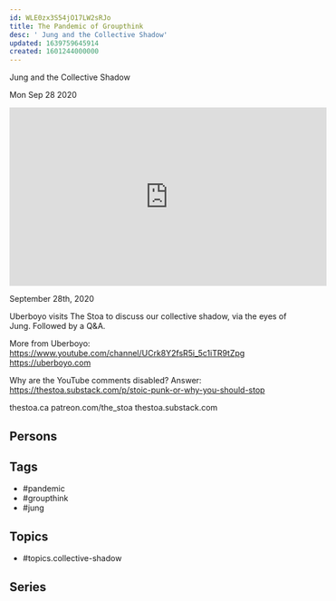 ```yaml
---
id: WLE0zx3S54jO17LW2sRJo
title: The Pandemic of Groupthink
desc: ' Jung and the Collective Shadow'
updated: 1639759645914
created: 1601244000000
---
```



 Jung and the Collective Shadow

Mon Sep 28 2020

<iframe width="560" height="315" src="https://www.youtube.com/embed/SNHsgoF73Vc" title="The Pandemic of Groupthink: Jung and the Collective Shadow w/ Uberboyo" frameborder="0" allow="accelerometer; autoplay; clipboard-write; encrypted-media; gyroscope; picture-in-picture" allowfullscreen ></iframe>

September 28th, 2020

Uberboyo visits The Stoa to discuss our collective shadow, via the eyes of Jung. Followed by a Q&A.

More from Uberboyo: https://www.youtube.com/channel/UCrk8Y2fsR5i_5c1iTR9tZpg
https://uberboyo.com

Why are the YouTube comments disabled? Answer: https://thestoa.substack.com/p/stoic-punk-or-why-you-should-stop

thestoa.ca
patreon.com/the_stoa
thestoa.substack.com

## Persons



## Tags

- #pandemic
- #groupthink
- #jung

## Topics

- #topics.collective-shadow

## Series



